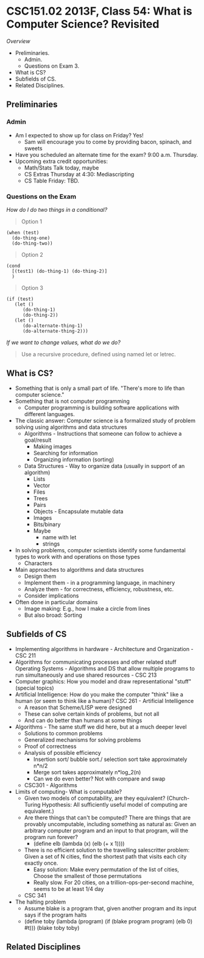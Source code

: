 CSC151.02 2013F, Class 54: What is Computer Science? Revisited
==============================================================

_Overview_

* Preliminaries.
    * Admin.
    * Questions on Exam 3.
* What is CS?
* Subfields of CS.
* Related Disciplines.

Preliminaries
-------------

### Admin

* Am I expected to show up for class on Friday?  Yes!
    * Sam will encourage you to come by providing bacon, spinach, and sweets
* Have you scheduled an alternate time for the exam?  9:00 a.m. Thursday.
* Upcoming extra credit opportunities:
    * Math/Stats Talk today, maybe
    * CS Extras Thursday at 4:30: Mediascripting
    * CS Table Friday: TBD.

### Questions on the Exam

_How do I do two things in a conditional?_

> Option 1

    (when (test)
      (do-thing-one)
      (do-thing-two))

> Option 2

    (cond
      [(test1) (do-thing-1) (do-thing-2)]
      )

> Option 3

    (if (test)
       (let ()
          (do-thing-1)
          (do-thing-2))
       (let ()
          (do-alternate-thing-1)
          (do-alternate-thing-2)))

_If we want to change values, what do we do?_

> Use a recursive procedure, defined using named let or letrec.

What is CS?
-----------

* Something that is only a small part of life.  "There's more to life than
  computer science."
* Something that is not computer programming
    * Computer programming is building software applications with different
      languages.
* The classic answer: Computer science is a formalized study of problem
  solving using algorithms and data structures
    * Algorithms - Instructions that someone can follow to achieve a goal/result
        * Making images
        * Searching for information
        * Organizing information (sorting)
    * Data Structures - Way to organize data (usually in support of an algorithm)
        * Lists
        * Vector
        * Files
        * Trees
        * Pairs
        * Objects - Encapsulate mutable data
        * Images
        * Bits/binary
        * Maybe
           * name with let
           * strings
* In solving problems, computer scientists identify some fundamental types
  to work with and operations on those types
    * Characters
* Main approaches to algorithms and data structures
    * Design them
    * Implement them - in a programming language, in machinery
    * Analyze them - for correctness, efficiency, robustness, etc.
    * Consider implications
* Often done in particular domains
    * Image making: E.g., how I make a circle from lines
    * But also broad: Sorting

Subfields of CS
---------------

* Implementing algorithms in hardware - Architecture and Organization - CSC 211
* Algorithms for communicating processes and other related stuff
  Operating Systems - Algorithms and DS that allow multiple programs to
    run simultaneously and use shared resources - CSC 213
* Computer graphics: How you model and draw representational "stuff" (special
  topics)
* Artificial Intelligence: How do you make the computer "think" like a human
  (or seem to think like a human)?  CSC 261 - Artificial Intelligence
    * A reason that Scheme/LISP were designed
    * These can solve certain kinds of problems, but not all
    * And can do better than humans at some things
* Algorithms - The same stuff we did here, but at a much deeper level
    * Solutions to common problems
    * Generalized mechanisms for solving problems
    * Proof of correctness
    * Analysis of possible efficiency
       * Insertion sort/ bubble sort./ selection sort take approximately
         n*n/2
       * Merge sort takes approximately n*log_2(n)
       * Can we do even better?  Not with compare and swap
    * CSC301 - Algorithms
* Limits of computing- What is computable?
    * Given two models of computability, are they equivalent?  (Church-Turing
      Hypothesis: All sufficiently useful model of computing are equivalent.)
    * Are there things that can't be computed?  There are things that are
      provably uncomputable, including something as natural as: Given an
      arbitrary computer program and an input to that program, will the program
      run forever?
        * (define elb (lambda (x) (elb (+ x 1))))
    * There is no efficient solution to the travelling salescritter problem:
      Given a set of N cities, find the shortest path that visits each city
      exactly once.
         * Easy solution: Make every permutation of the list of cities,
           Choose the smallest of those permutations
         * Really slow.  For 20 cities, on a trillion-ops-per-second machine,
           seems to be at least 1/4 day
    * CSC 341
* The halting problem
    * Assume blake is a program that, given another program and its input
      says if the program halts
    * (define toby (lambda (program) (if (blake program program) (elb 0) #t)))
      (blake toby toby)

Related Disciplines
-------------------

